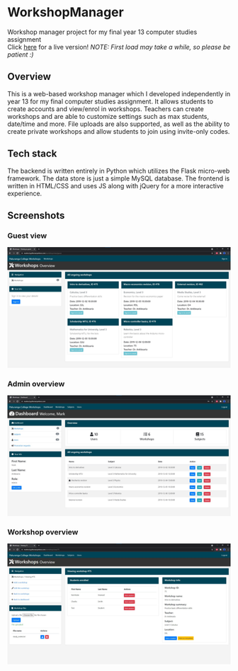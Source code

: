 # WorkshopManager

Workshop manager project for my final year 13 computer studies assignment  
Click [here](https://marknzl.pythonanywhere.com/) for a live version! _NOTE: First load may take a while, so please be patient :)_

## Overview
This is a web-based workshop manager which I developed independently in year 13 for my final computer studies assignment. It allows students to create accounts and view/enrol in workshops. Teachers can create workshops and are able to customize settings such as max students, date/time and more. File uploads are also supported, as well as the ability to create private workshops and allow students to join using invite-only codes.

## Tech stack
The backend is written entirely in Python which utilizes the Flask micro-web framework. The data store is just a simple MySQL database. The frontend is written in HTML/CSS and uses JS along with jQuery for a more interactive experience.

## Screenshots

### Guest view
![guest view](screenshots/guest_view.JPG "Guest View")

### Admin overview
![admin overview](screenshots/admin_overview.JPG "Admin Overview")

### Workshop overview
![workshop overview](screenshots/workshop_overview.JPG "Workshop Overview")